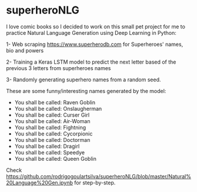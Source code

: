 # superheroNLG

I love comic books so I decided to work on this small pet project for me to practice Natural Language Generation using Deep Learning in Python:

1- Web scraping https://www.superherodb.com for Superheroes' names, bio and powers

2- Training a Keras LSTM model to predict the next letter based of the previous 3 letters from superheroes names

3- Randomly generating superhero names from a random seed.

These are some funny/interesting names generated by the model:
- You shall be called: Raven Goblin
- You shall be called: Onslaugherman
- You shall be called: Curser Girl
- You shall be called: Air-Woman
- You shall be called: Fightning
- You shall be called: Cycorpionic
- You shall be called: Doctorman
- You shall be called: Dragirl
- You shall be called: Speedye
- You shall be called: Queen Goblin


Check https://github.com/rodrigogoulartsilva/superheroNLG/blob/master/Natural%20Language%20Gen.ipynb for step-by-step.
